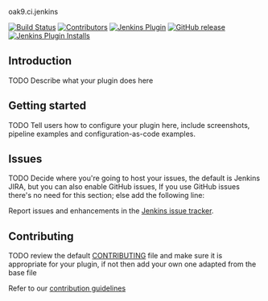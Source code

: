 oak9.ci.jenkins

[![Build Status](https://ci.jenkins.io/job/Plugins/job/oak9-plugin/job/master/badge/icon)](https://ci.jenkins.io/job/Plugins/job/oak9-plugin/job/master/)
[![Contributors](https://img.shields.io/github/contributors/jenkinsci/oak9-plugin.svg)](https://github.com/jenkinsci/oak9-plugin/graphs/contributors)
[![Jenkins Plugin](https://img.shields.io/jenkins/plugin/v/oak9.svg)](https://plugins.jenkins.io/oak9)
[![GitHub release](https://img.shields.io/github/release/jenkinsci/oak9-plugin.svg?label=changelog)](https://github.com/jenkinsci/oak9-plugin/releases/latest)
[![Jenkins Plugin Installs](https://img.shields.io/jenkins/plugin/i/oak9.svg?color=blue)](https://plugins.jenkins.io/oak9)

## Introduction

TODO Describe what your plugin does here

## Getting started

TODO Tell users how to configure your plugin here, include screenshots, pipeline examples and 
configuration-as-code examples.

## Issues

TODO Decide where you're going to host your issues, the default is Jenkins JIRA, but you can also enable GitHub issues,
If you use GitHub issues there's no need for this section; else add the following line:

Report issues and enhancements in the [Jenkins issue tracker](https://issues.jenkins-ci.org/).

## Contributing

TODO review the default [CONTRIBUTING](https://github.com/jenkinsci/.github/blob/master/CONTRIBUTING.md) file and make sure it is appropriate for your plugin, if not then add your own one adapted from the base file

Refer to our [contribution guidelines](https://github.com/jenkinsci/.github/blob/master/CONTRIBUTING.md)

